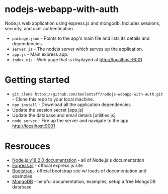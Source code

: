 # nodejs-webapp-with-auth

Node.js web application using express.js and mongodb. Includes sessions, security, and user authentication.

- `package.json` - Points to the app's main file and lists its details and dependencies.
- `server.js` - The nodejs server which serves up the application.
- `app.js` - Main express app.
- `index.ejs` - Web page that is displayed at [http://localhost:9001](http://localhost:9001)

# Getting started

- `git clone https://github.com/benlantaff/nodejs-webapp-with-auth.git` - Clone this repo to your local machine.
- `npm install` - Download all the application dependencies
- Update the session secret [app.js]
- Update the database and email details [utilities.js]
- `node server` - Fire up the server and navigate to the app [http://localhost:9001](http://localhost:9001)

# Resrouces

- [Node.js v18.2.0 documentation](https://nodejs.org/dist/latest-v18.x/docs/api/) - all of Node.js's documentation
- [Express.js](https://expressjs.com/) - official express.js site
- [Bootstrap ](https://getbootstrap.com/) - official bootstrap site w/ loads of documentation and examples
- [MongoDB](https://www.mongodb.com/) - helpful documentation, examples, setup a free MongoDB database
